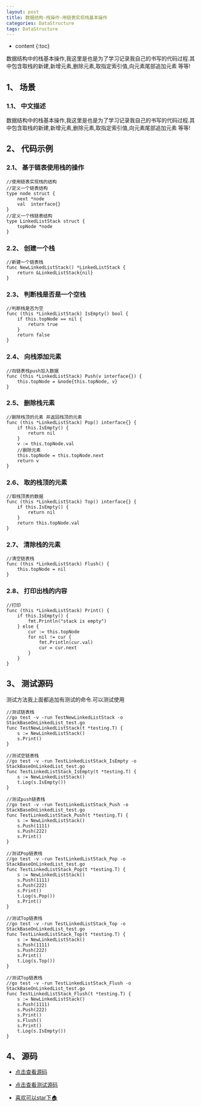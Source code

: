```yaml
---
layout: post
title: 数据结构-栈操作-用链表实现栈基本操作
categories: DataStructure
tags: DataStructure
---
```

* content
{:toc}

数据结构中的栈基本操作,我这里是也是为了学习记录我自己的书写的代码过程.其中包含取栈的新建,新增元素,删除元素,取指定索引值,向元素尾部追加元素 等等!

## 1、 场景 

### 1.1、 中文描述

数据结构中的栈基本操作,我这里是也是为了学习记录我自己的书写的代码过程.其中包含取栈的新建,新增元素,删除元素,取指定索引值,向元素尾部追加元素 等等!

## 2、 代码示例

### 2.1、 基于链表使用栈的操作

```golang
//使用链表实现栈的结构
//定义一个链表结构
type node struct {
	next *node
	val  interface{}
}
//定义一个栈链表结构
type LinkedListStack struct {
	topNode *node
}
```
### 2.2、 创建一个栈

```golang
//新建一个链表栈
func NewLinkedListStack() *LinkedListStack {
	return &LinkedListStack{nil}
}
```

### 2.3、 判断栈是否是一个空栈

```golang
//判断栈是否为空
func (this *LinkedListStack) IsEmpty() bool {
	if this.topNode == nil {
		return true
	}
	return false
}
```

### 2.4、 向栈添加元素

```golang
//向链表栈push加入数据
func (this *LinkedListStack) Push(v interface{}) {
	this.topNode = &node{this.topNode, v}
}
```

### 2.5、 删除栈元素

```golang
//删除栈顶的元素 并返回栈顶的元素
func (this *LinkedListStack) Pop() interface{} {
	if this.IsEmpty() {
		return nil
	}
	v := this.topNode.val
	//删除元素
	this.topNode = this.topNode.next
	return v
}
```

### 2.6、 取的栈顶的元素

```golang
//取栈顶表的数据
func (this *LinkedListStack) Top() interface{} {
	if this.IsEmpty() {
		return nil
	}
	return this.topNode.val
}
```

### 2.7、 清除栈的元素

```golang
//清空链表栈
func (this *LinkedListStack) Flush() {
	this.topNode = nil
}
```

### 2.8、 打印出栈的内容

```golang
//打印
func (this *LinkedListStack) Print() {
	if this.IsEmpty() {
		fmt.Println("stack is empty")
	} else {
		cur := this.topNode
		for nil != cur {
			fmt.Println(cur.val)
			cur = cur.next
		}
	}
}
```

## 3、 测试源码

测试方法我上面都追加有测试的命令.可以测试使用

```golang
//测试链表栈
//go test -v -run TestNewLinkedListStack -o StackBaseOnLinkedList_test.go
func TestNewLinkedListStack(t *testing.T) {
	s := NewLinkedListStack()
	s.Print()
}

//测试空链表栈
//go test -v -run TestLinkedListStack_IsEmpty -o StackBaseOnLinkedList_test.go
func TestLinkedListStack_IsEmpty(t *testing.T) {
	s := NewLinkedListStack()
	t.Log(s.IsEmpty())
}

//测试push链表栈
//go test -v -run TestLinkedListStack_Push -o StackBaseOnLinkedList_test.go
func TestLinkedListStack_Push(t *testing.T) {
	s := NewLinkedListStack()
	s.Push(1111)
	s.Push(222)
	s.Print()
}

//测试Pop链表栈
//go test -v -run TestLinkedListStack_Pop -o StackBaseOnLinkedList_test.go
func TestLinkedListStack_Pop(t *testing.T) {
	s := NewLinkedListStack()
	s.Push(1111)
	s.Push(222)
	s.Print()
	t.Log(s.Pop())
	s.Print()
}

//测试Top链表栈
//go test -v -run TestLinkedListStack_Top -o StackBaseOnLinkedList_test.go
func TestLinkedListStack_Top(t *testing.T) {
	s := NewLinkedListStack()
	s.Push(1111)
	s.Push(222)
	s.Print()
	t.Log(s.Top())
}

//测试Top链表栈
//go test -v -run TestLinkedListStack_Flush -o StackBaseOnLinkedList_test.go
func TestLinkedListStack_Flush(t *testing.T) {
	s := NewLinkedListStack()
	s.Push(1111)
	s.Push(222)
	s.Print()
	s.Flush()
	s.Print()
	t.Log(s.IsEmpty())
}
```


## 4、 源码

* [点击查看源码](https://github.com/selfjt/algorithm/blob/master/golang/stack/StackBaseOnLinkedList.go "基本栈")

* [点击查看测试源码](https://github.com/selfjt/algorithm/blob/master/golang/stack/StackBaseOnLinkedList_test.go "基本栈test")

* [喜欢可以star下🏠](https://github.com/selfjt/algorithm "star")
